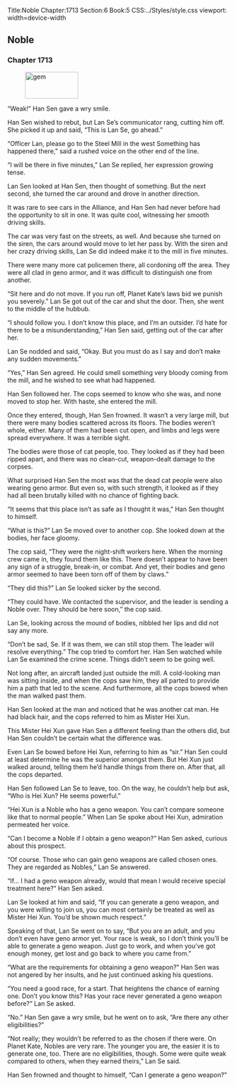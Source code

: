 Title:Noble 
Chapter:1713 
Section:6 
Book:5 
CSS:../Styles/style.css 
viewport: width=device-width
  
## Noble
### Chapter 1713
  
<figure>
	<img src="../Images/gem.gif" alt="gem" id="gem" width="120" height="60" />
</figure>
  

  
“Weak!” Han Sen gave a wry smile.

Han Sen wished to rebut, but Lan Se’s communicator rang, cutting him off. She picked it up and said, “This is Lan Se, go ahead.”

“Officer Lan, please go to the Steel Mill in the west Something has happened there,” said a rushed voice on the other end of the line.

“I will be there in five minutes,” Lan Se replied, her expression growing tense.

Lan Sen looked at Han Sen, then thought of something. But the next second, she turned the car around and drove in another direction.

It was rare to see cars in the Alliance, and Han Sen had never before had the opportunity to sit in one. It was quite cool, witnessing her smooth driving skills.

The car was very fast on the streets, as well. And because she turned on the siren, the cars around would move to let her pass by. With the siren and her crazy driving skills, Lan Se did indeed make it to the mill in five minutes.

There were many more cat policemen there, all cordoning off the area. They were all clad in geno armor, and it was difficult to distinguish one from another.

“Sit here and do not move. If you run off, Planet Kate’s laws bid we punish you severely.” Lan Se got out of the car and shut the door. Then, she went to the middle of the hubbub.

“I should follow you. I don’t know this place, and I’m an outsider. I’d hate for there to be a misunderstanding,” Han Sen said, getting out of the car after her.

Lan Se nodded and said, “Okay. But you must do as I say and don’t make any sudden movements.”

“Yes,” Han Sen agreed. He could smell something very bloody coming from the mill, and he wished to see what had happened.

Han Sen followed her. The cops seemed to know who she was, and none moved to stop her. With haste, she entered the mill.

Once they entered, though, Han Sen frowned. It wasn’t a very large mill, but there were many bodies scattered across its floors. The bodies weren’t whole, either. Many of them had been cut open, and limbs and legs were spread everywhere. It was a terrible sight.

The bodies were those of cat people, too. They looked as if they had been ripped apart, and there was no clean-cut, weapon-dealt damage to the corpses.

What surprised Han Sen the most was that the dead cat people were also wearing geno armor. But even so, with such strength, it looked as if they had all been brutally killed with no chance of fighting back.

“It seems that this place isn’t as safe as I thought it was,” Han Sen thought to himself.

“What is this?” Lan Se moved over to another cop. She looked down at the bodies, her face gloomy.

The cop said, “They were the night-shift workers here. When the morning crew came in, they found them like this. There doesn’t appear to have been any sign of a struggle, break-in, or combat. And yet, their bodies and geno armor seemed to have been torn off of them by claws.”

“They did this?” Lan Se looked sicker by the second.

“They could have. We contacted the supervisor, and the leader is sending a Noble over. They should be here soon,” the cop said.

Lan Se, looking across the mound of bodies, nibbled her lips and did not say any more.

“Don’t be sad, Se. If it was them, we can still stop them. The leader will resolve everything.” The cop tried to comfort her. Han Sen watched while Lan Se examined the crime scene. Things didn’t seem to be going well.

Not long after, an aircraft landed just outside the mill. A cold-looking man was sitting inside, and when the cops saw him, they all parted to provide him a path that led to the scene. And furthermore, all the cops bowed when the man walked past them.

Han Sen looked at the man and noticed that he was another cat man. He had black hair, and the cops referred to him as Mister Hei Xun.

This Mister Hei Xun gave Han Sen a different feeling than the others did, but Han Sen couldn’t be certain what the difference was.

Even Lan Se bowed before Hei Xun, referring to him as “sir.” Han Sen could at least determine he was the superior amongst them. But Hei Xun just walked around, telling them he’d handle things from there on. After that, all the cops departed.

Han Sen followed Lan Se to leave, too. On the way, he couldn’t help but ask, “Who is Hei Xun? He seems powerful.”

“Hei Xun is a Noble who has a geno weapon. You can’t compare someone like that to normal people.” When Lan Se spoke about Hei Xun, admiration permeated her voice.

“Can I become a Noble if I obtain a geno weapon?” Han Sen asked, curious about this prospect.

“Of course. Those who can gain geno weapons are called chosen ones. They are regarded as Nobles,” Lan Se answered.

“If… I had a geno weapon already, would that mean I would receive special treatment here?” Han Sen asked.

Lan Se looked at him and said, “If you can generate a geno weapon, and you were willing to join us, you can most certainly be treated as well as Mister Hei Xun. You’d be shown much respect.”

Speaking of that, Lan Se went on to say, “But you are an adult, and you don’t even have geno armor yet. Your race is weak, so I don’t think you’ll be able to generate a geno weapon. Just go to work, and when you’ve got enough money, get lost and go back to where you came from.”

“What are the requirements for obtaining a geno weapon?” Han Sen was not angered by her insults, and he just continued asking his questions.

“You need a good race, for a start. That heightens the chance of earning one. Don’t you know this? Has your race never generated a geno weapon before?” Lan Se asked.

“No.” Han Sen gave a wry smile, but he went on to ask, “Are there any other eligibilities?”

“Not really; they wouldn’t be referred to as the chosen if there were. On Planet Kate, Nobles are very rare. The younger you are, the easier it is to generate one, too. There are no eligibilities, though. Some were quite weak compared to others, when they earned theirs,” Lan Se said.

Han Sen frowned and thought to himself, “Can I generate a geno weapon?”